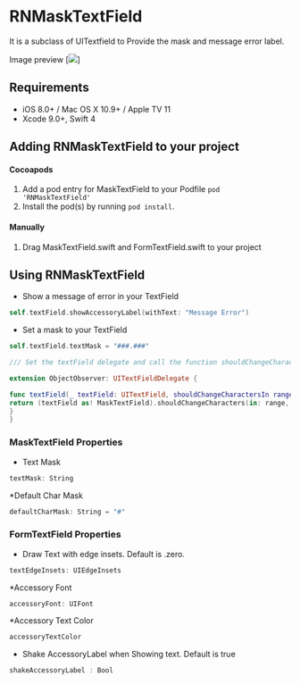 # RNMaskTextField

It is a subclass of UITextfield to Provide the mask and message error label.


Image preview
[![](https://raw.githubusercontent.com/souzainf3/RNMaskTextField/master/RNMaskTextFieldDemo/Screens/screen1.png)]


## Requirements

* iOS 8.0+ / Mac OS X 10.9+ / Apple TV 11
* Xcode 9.0+, Swift 4

## Adding RNMaskTextField to your project

<!--#### Carthage-->
<!---->
<!--1. Add `github "souzainf3/RNMaskTextField" "master"` to your Cartfile-->
<!--2. Run `carthage update` to clone & build the framework-->

#### Cocoapods

1. Add a pod entry for MaskTextField to your Podfile `pod 'RNMaskTextField'`
2. Install the pod(s) by running `pod install`.

#### Manually

1. Drag MaskTextField.swift and FormTextField.swift to your project

## Using RNMaskTextField

- Show a message of error in your TextField
```swift
self.textField.showAccessoryLabel(withText: "Message Error")
```

- Set a mask to your TextField
```swift
self.textField.textMask = "###.###"

/// Set the textField delegate and call the function shouldChangeCharacters(...)

extension ObjectObserver: UITextFieldDelegate {

func textField(_ textField: UITextField, shouldChangeCharactersIn range: NSRange, replacementString string: String) -> Bool {
return (textField as! MaskTextField).shouldChangeCharacters(in: range, replacementString: string) true
}
}

```


### MaskTextField Properties

* Text Mask
```swift
textMask: String
```
*Default Char Mask
```swift
defaultCharMask: String = "#"
```

### FormTextField Properties

* Draw Text with edge insets. Default is .zero.
```swift
textEdgeInsets: UIEdgeInsets
```
*Accessory Font
```swift
accessoryFont: UIFont
```
*Accessory Text Color
```swift
accessoryTextColor
```
* Shake AccessoryLabel when Showing text. Default is true
```swift
shakeAccessoryLabel : Bool
```
